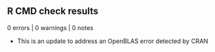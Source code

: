 ## R CMD check results

0 errors | 0 warnings | 0 notes

* This is an update to address an OpenBLAS error detected by CRAN

